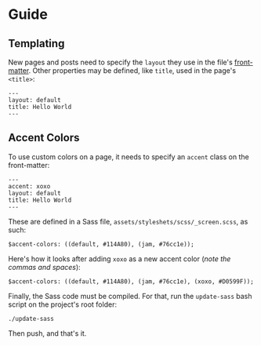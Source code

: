 # Guide

## Templating

New pages and posts need to specify the `layout` they use in the file's [front-matter](http://jekyllrb.com/docs/frontmatter/). Other properties may be defined, like `title`, used in the page's `<title>`:

    ---
    layout: default
    title: Hello World
    ---

## Accent Colors

To use custom colors on a page, it needs to specify an `accent` class on the front-matter:

    ---
    accent: xoxo
    layout: default
    title: Hello World
    ---

These are defined in a Sass file, `assets/styleshets/scss/_screen.scss`, as such:

    $accent-colors: ((default, #114A80), (jam, #76cc1e));

Here's how it looks after adding `xoxo` as a new accent color (_note the commas and spaces_):

    $accent-colors: ((default, #114A80), (jam, #76cc1e), (xoxo, #D0599F));

Finally, the Sass code must be compiled. For that, run the `update-sass` bash script on the project's root folder:

    ./update-sass

Then push, and that's it.